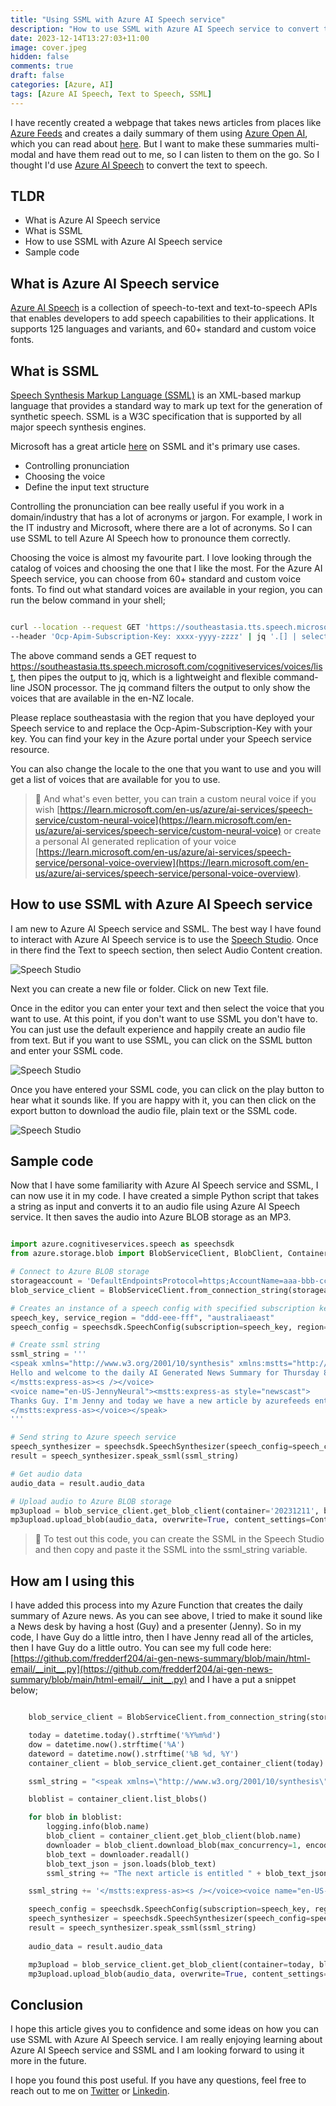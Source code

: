 ```yaml
---
title: "Using SSML with Azure AI Speech service"
description: "How to use SSML with Azure AI Speech service to convert text to speech"
date: 2023-12-14T13:27:03+11:00
image: cover.jpeg
hidden: false
comments: true
draft: false
categories: [Azure, AI]
tags: [Azure AI Speech, Text to Speech, SSML]
---
```


I have recently created a webpage that takes news articles from places like [Azure Feeds](https://azurefeeds.com/) and creates a daily summary of them using [Azure Open AI](https://azure.microsoft.com/en-us/products/ai-services/openai-service), which you can read about [here](https://fredderf204.github.io/mfblog4/p/ai-generated-azure-news-summary/). But I want to make these summaries multi-modal and have them read out to me, so I can listen to them on the go. So I thought I'd use [Azure AI Speech](https://azure.microsoft.com/en-us/services/cognitive-services/speech-services/) to convert the text to speech.

## TLDR

* What is Azure AI Speech service
* What is SSML
* How to use SSML with Azure AI Speech service
* Sample code

## What is Azure AI Speech service

[Azure AI Speech](https://azure.microsoft.com/en-us/services/cognitive-services/speech-services/) is a collection of speech-to-text and text-to-speech APIs that enables developers to add speech capabilities to their applications. It supports 125 languages and variants, and 60+ standard and custom voice fonts.

## What is SSML

[Speech Synthesis Markup Language (SSML)](https://www.w3.org/TR/speech-synthesis/) is an XML-based markup language that provides a standard way to mark up text for the generation of synthetic speech. SSML is a W3C specification that is supported by all major speech synthesis engines.

Microsoft has a great article [here](https://learn.microsoft.com/en-us/azure/ai-services/speech-service/speech-synthesis-markup) on SSML and it's primary use cases.

* Controlling pronunciation
* Choosing the voice
* Define the input text structure

Controlling the pronunciation can bee really useful if you work in a domain/industry that has a lot of acronyms or jargon. For example, I work in the IT industry and Microsoft, where there are a lot of acronyms. So I can use SSML to tell Azure AI Speech how to pronounce them correctly.

Choosing the voice is almost my favourite part. I love looking through the catalog of voices and choosing the one that I like the most. For the Azure AI Speech service, you can choose from 60+ standard and custom voice fonts. To find out what standard voices are available in your region, you can run the below command in your shell;

```bash

curl --location --request GET 'https://southeastasia.tts.speech.microsoft.com/cognitiveservices/voices/list' \
--header 'Ocp-Apim-Subscription-Key: xxxx-yyyy-zzzz' | jq '.[] | select(.Locale | contains ("en-NZ"))'

```

The above command sends a GET request to <https://southeastasia.tts.speech.microsoft.com/cognitiveservices/voices/list>, then pipes the output to jq, which is a lightweight and flexible command-line JSON processor. The jq command filters the output to only show the voices that are available in the en-NZ locale.

Please replace southeastasia with the region that you have deployed your Speech service to and replace the Ocp-Apim-Subscription-Key with your key. You can find your key in the Azure portal under your Speech service resource.

You can also change the locale to the one that you want to use and you will get a list of voices that are available for you to use.

> 💎 And what's even better, you can train a custom neural voice if you wish [https://learn.microsoft.com/en-us/azure/ai-services/speech-service/custom-neural-voice](https://learn.microsoft.com/en-us/azure/ai-services/speech-service/custom-neural-voice) or create a personal AI generated replication of your voice [https://learn.microsoft.com/en-us/azure/ai-services/speech-service/personal-voice-overview](https://learn.microsoft.com/en-us/azure/ai-services/speech-service/personal-voice-overview).

## How to use SSML with Azure AI Speech service

I am new to Azure AI Speech service and SSML. The best way I have found to interact with Azure AI Speech service is to use the [Speech Studio](https://speech.microsoft.com/). Once in there find the Text to speech section, then select Audio Content creation.

![Speech Studio](1.jpg)

Next you can create a new file or folder. Click on new Text file.

Once in the editor you can enter your text and then select the voice that you want to use. At this point, if you don't want to use SSML you don't have to. You can just use the default experience and happily create an audio file from text. But if you want to use SSML, you can click on the SSML button and enter your SSML code.

![Speech Studio](2.jpg)

Once you have entered your SSML code, you can click on the play button to hear what it sounds like. If you are happy with it, you can then click on the export button to download the audio file, plain text or the SSML code.

![Speech Studio](3.jpg)

## Sample code

Now that I have some familiarity with Azure AI Speech service and SSML, I can now use it in my code. I have created a simple Python script that takes a string as input and converts it to an audio file using Azure AI Speech service. It then saves the audio into Azure BLOB storage as an MP3.

```python

import azure.cognitiveservices.speech as speechsdk
from azure.storage.blob import BlobServiceClient, BlobClient, ContainerClient, ContentSettings

# Connect to Azure BLOB storage
storageaccount = 'DefaultEndpointsProtocol=https;AccountName=aaa-bbb-ccc;AccountKey=xxx-yyy-zzz==;EndpointSuffix=core.windows.net'
blob_service_client = BlobServiceClient.from_connection_string(storageaccount)

# Creates an instance of a speech config with specified subscription key and service region.
speech_key, service_region = "ddd-eee-fff", "australiaeast"
speech_config = speechsdk.SpeechConfig(subscription=speech_key, region=service_region)

# Create ssml string
ssml_string = '''
<speak xmlns="http://www.w3.org/2001/10/synthesis" xmlns:mstts="http://www.w3.org/2001/mstts" xmlns:emo="http://www.w3.org/2009/10/emotionml" version="1.0" xml:lang="en-US"><voice name="en-US-GuyNeural"><s /><mstts:express-as style="newscast">
Hello and welcome to the daily AI Generated News Summary for Thursday 8th December 2024 . I'm your host Guy and here are today's headlines
</mstts:express-as><s /></voice>
<voice name="en-US-JennyNeural"><mstts:express-as style="newscast">
Thanks Guy. I'm Jenny and today we have a new article by azurefeeds entitled hello
</mstts:express-as></voice></speak>
'''

# Send string to Azure speech service
speech_synthesizer = speechsdk.SpeechSynthesizer(speech_config=speech_config, audio_config=None)
result = speech_synthesizer.speak_ssml(ssml_string)

# Get audio data
audio_data = result.audio_data

# Upload audio to Azure BLOB storage
mp3upload = blob_service_client.get_blob_client(container='20231211', blob=today + '.mp3')
mp3upload.upload_blob(audio_data, overwrite=True, content_settings=ContentSettings(content_type='audio/mpeg'))

```

> 💎 To test out this code, you can create the SSML in the Speech Studio and then copy and paste it the SSML into the ssml_string variable.

## How am I using this

I have added this process into my Azure Function that creates the daily summary of Azure news. As you can see above, I tried to make it sound like a News desk by having a host (Guy) and a presenter (Jenny). So in my code, I have Guy do a little intro, then I have Jenny read all of the articles, then I have Guy do a little outro. You can see my full code here: [https://github.com/fredderf204/ai-gen-news-summary/blob/main/html-email/__init__.py](https://github.com/fredderf204/ai-gen-news-summary/blob/main/html-email/__init__.py) and I have a put a snippet below;

```python

    blob_service_client = BlobServiceClient.from_connection_string(storageaccount)

    today = datetime.today().strftime('%Y%m%d')
    dow = datetime.now().strftime('%A')
    dateword = datetime.now().strftime('%B %d, %Y')
    container_client = blob_service_client.get_container_client(today)

    ssml_string = "<speak xmlns=\"http://www.w3.org/2001/10/synthesis\" xmlns:mstts=\"http://www.w3.org/2001/mstts\" xmlns:emo=\"http://www.w3.org/2009/10/emotionml\" version=\"1.0\" xml:lang=\"en-US\"><voice name=\"en-US-GuyNeural\"><s /><mstts:express-as style=\"newscast\">Hello and welcome to the daily AI Generated News Summary for " + dow + " " + dateword + ". I'm your host Guy</mstts:express-as><s /></voice><voice name=\"en-US-JennyNeural\"><mstts:express-as style=\"newscast\">And I'm Jenny. Here are your headlines for today."

    bloblist = container_client.list_blobs()

    for blob in bloblist:
        logging.info(blob.name)
        blob_client = container_client.get_blob_client(blob.name)
        downloader = blob_client.download_blob(max_concurrency=1, encoding='UTF-8')
        blob_text = downloader.readall()
        blob_text_json = json.loads(blob_text)
        ssml_string += "The next article is entitled " + blob_text_json.get('title') + " and was published on " + blob_text_json.get('author') + ". Here is the summary " + blob_text_json.get('summary')

    ssml_string += '</mstts:express-as><s /></voice><voice name="en-US-GuyNeural"><mstts:express-as style="newscast">Thanks Jenny. That\'s all from the news desk today. Thanks for listening and have a great day.</mstts:express-as></voice></speak>'

    speech_config = speechsdk.SpeechConfig(subscription=speech_key, region=service_region)
    speech_synthesizer = speechsdk.SpeechSynthesizer(speech_config=speech_config, audio_config=None)
    result = speech_synthesizer.speak_ssml(ssml_string)
    
    audio_data = result.audio_data

    mp3upload = blob_service_client.get_blob_client(container=today, blob=today + '.mp3')
    mp3upload.upload_blob(audio_data, overwrite=True, content_settings=ContentSettings(content_type='audio/mpeg'))

```

## Conclusion

I hope this article gives you to confidence and some ideas on how you can use SSML with Azure AI Speech service. I am really enjoying learning about Azure AI Speech service and SSML and I am looking forward to using it more in the future.

I hope you found this post useful. If you have any questions, feel free to reach out to me on [Twitter](https://twitter.com/fredderf204) or [Linkedin](https://www.linkedin.com/in/1michaelfriedrich/).
